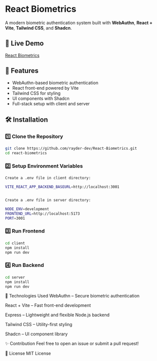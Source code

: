 # React Biometrics

A modern biometric authentication system built with **WebAuthn**, **React + Vite**, **Tailwind CSS**, and **Shadcn**.

## 🔗 Live Demo

[React Biometrics](https://react-biometrics-ray.vercel.app/)

## 🚀 Features

- WebAuthn-based biometric authentication
- React front-end powered by Vite
- Tailwind CSS for styling
- UI components with Shadcn
- Full-stack setup with client and server

## 🛠 Installation

### 1️⃣ Clone the Repository

```bash
git clone https://github.com/rayder-dev/React-Biometrics.git
cd react-biometrics
```

### 2️⃣ Setup Environment Variables

```bash
Create a .env file in client directory:

VITE_REACT_APP_BACKEND_BASEURL=http://localhost:3001


Create a .env file in server directory:

NODE_ENV=development
FRONTEND_URL=http://localhost:5173
PORT=3001
```

### 3️⃣ Run Frontend

```bash
cd client
npm install
npm run dev
```

### 4️⃣ Run Backend

```bash
cd server
npm install
npm run dev
```

📜 Technologies Used
WebAuthn – Secure biometric authentication

React + Vite – Fast front-end development

Express – Lightweight and flexible Node.js backend

Tailwind CSS – Utility-first styling

Shadcn – UI component library

✨ Contribution
Feel free to open an issue or submit a pull request!

📄 License
MIT License
